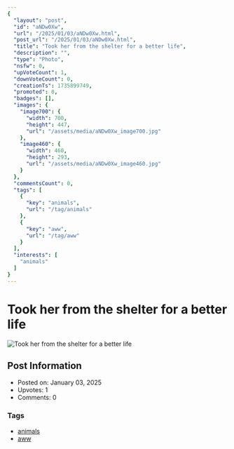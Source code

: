 ```yaml
---
{
  "layout": "post",
  "id": "aNDw0Xw",
  "url": "/2025/01/03/aNDw0Xw.html",
  "post_url": "/2025/01/03/aNDw0Xw.html",
  "title": "Took her from the shelter for a better life",
  "description": "",
  "type": "Photo",
  "nsfw": 0,
  "upVoteCount": 1,
  "downVoteCount": 0,
  "creationTs": 1735899749,
  "promoted": 0,
  "badges": [],
  "images": {
    "image700": {
      "width": 700,
      "height": 447,
      "url": "/assets/media/aNDw0Xw_image700.jpg"
    },
    "image460": {
      "width": 460,
      "height": 293,
      "url": "/assets/media/aNDw0Xw_image460.jpg"
    }
  },
  "commentsCount": 0,
  "tags": [
    {
      "key": "animals",
      "url": "/tag/animals"
    },
    {
      "key": "aww",
      "url": "/tag/aww"
    }
  ],
  "interests": [
    "animals"
  ]
}
---
```


# Took her from the shelter for a better life

![Took her from the shelter for a better life](/assets/media/aNDw0Xw_image700.jpg)

## Post Information

- Posted on: January 03, 2025
- Upvotes: 1
- Comments: 0

### Tags

- [animals](/tag/animals)
- [aww](/tag/aww)
